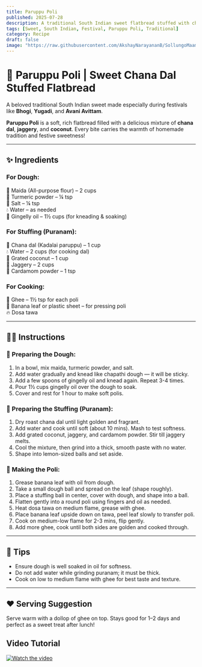 ```yaml
---
title: Paruppu Poli  
published: 2025-07-28  
description: A traditional South Indian sweet flatbread stuffed with chana dal, jaggery, and coconut — soft, rich, and perfect for festivals.  
tags: [Sweet, South Indian, Festival, Paruppu Poli, Traditional]  
category: Recipe  
draft: false  
image: "https://raw.githubusercontent.com/AkshayNarayananB/SollungoMaami/master/images/paruppu boli.jpg" 
---
```


# 🌾 Paruppu Poli | Sweet Chana Dal Stuffed Flatbread

A beloved traditional South Indian sweet made especially during festivals like **Bhogi**, **Yugadi**, and **Avani Avittam**.

**Paruppu Poli** is a soft, rich flatbread filled with a delicious mixture of **chana dal**, **jaggery**, and **coconut**. Every bite carries the warmth of homemade tradition and festive sweetness!

---

## ✨ Ingredients

### For Dough:  
🌾 Maida (All-purpose flour) – 2 cups  
💛 Turmeric powder – ¼ tsp  
🧂 Salt – ¼ tsp  
💧 Water – as needed  
🥥 Gingelly oil – 1½ cups (for kneading & soaking)  

### For Stuffing (Puranam):  
🌱 Chana dal (Kadalai paruppu) – 1 cup  
💧 Water – 2 cups (for cooking dal)  
🥥 Grated coconut – 1 cup  
🍬 Jaggery – 2 cups  
🌿 Cardamom powder – 1 tsp  

### For Cooking:  
🧈 Ghee – 1½ tsp for each poli  
🍃 Banana leaf or plastic sheet – for pressing poli  
🔥 Dosa tawa  

---

## 👩‍🍳 Instructions

### 🔸 Preparing the Dough:  
1. In a bowl, mix maida, turmeric powder, and salt.  
2. Add water gradually and knead like chapathi dough — it will be sticky.  
3. Add a few spoons of gingelly oil and knead again. Repeat 3-4 times.  
4. Pour 1½ cups gingelly oil over the dough to soak.  
5. Cover and rest for 1 hour to make soft polis.  

### 🔸 Preparing the Stuffing (Puranam):  
1. Dry roast chana dal until light golden and fragrant.  
2. Add water and cook until soft (about 10 mins). Mash to test softness.  
3. Add grated coconut, jaggery, and cardamom powder. Stir till jaggery melts.  
4. Cool the mixture, then grind into a thick, smooth paste with no water.  
5. Shape into lemon-sized balls and set aside.  

### 🔸 Making the Poli:  
1. Grease banana leaf with oil from dough.  
2. Take a small dough ball and spread on the leaf (shape roughly).  
3. Place a stuffing ball in center, cover with dough, and shape into a ball.  
4. Flatten gently into a round poli using fingers and oil as needed.  
5. Heat dosa tawa on medium flame, grease with ghee.  
6. Place banana leaf upside down on tawa, peel leaf slowly to transfer poli.  
7. Cook on medium-low flame for 2-3 mins, flip gently.  
8. Add more ghee, cook until both sides are golden and cooked through.  

---

## 📝 Tips

- Ensure dough is well soaked in oil for softness.  
- Do not add water while grinding puranam; it must be thick.  
- Cook on low to medium flame with ghee for best taste and texture.  

---

## ❤️ Serving Suggestion

Serve warm with a dollop of ghee on top. Stays good for 1–2 days and perfect as a sweet treat after lunch!


## Video Tutorial

[![Watch the video](https://img.youtube.com/vi/VIDEO_ID/0.jpg)](https://youtu.be/hco5BV__yd4?si=JkvFE4e0YEB8jE5q)
